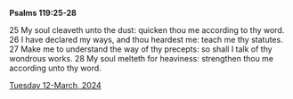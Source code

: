 **Psalms 119:25-28**

25  My soul cleaveth unto the dust: quicken thou me according to thy word. 26 I have declared my ways, and thou heardest me: teach me thy statutes. 27 Make me to understand the way of thy precepts: so shall I talk of thy wondrous works. 28 My soul melteth for heaviness: strengthen thou me according unto thy word.

[Tuesday 12-March, 2024](https://getbible.net/kjv/Psalms/119/25-28)
